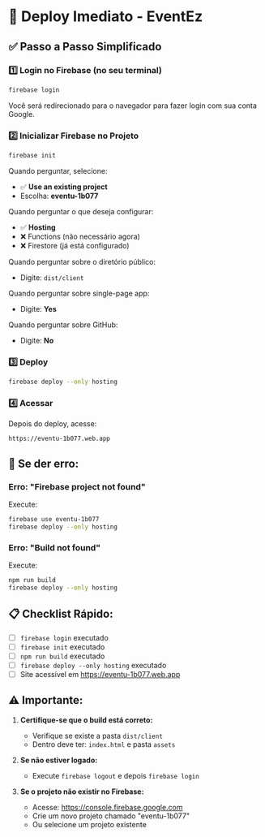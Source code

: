 # 🚀 Deploy Imediato - EventEz

## ✅ Passo a Passo Simplificado

### 1️⃣ Login no Firebase (no seu terminal)
```bash
firebase login
```
Você será redirecionado para o navegador para fazer login com sua conta Google.

### 2️⃣ Inicializar Firebase no Projeto
```bash
firebase init
```

Quando perguntar, selecione:
- ✅ **Use an existing project**
- Escolha: **eventu-1b077**

Quando perguntar o que deseja configurar:
- ✅ **Hosting**
- ❌ Functions (não necessário agora)
- ❌ Firestore (já está configurado)

Quando perguntar sobre o diretório público:
- Digite: `dist/client`

Quando perguntar sobre single-page app:
- Digite: **Yes**

Quando perguntar sobre GitHub:
- Digite: **No**

### 3️⃣ Deploy
```bash
firebase deploy --only hosting
```

### 4️⃣ Acessar
Depois do deploy, acesse:
```
https://eventu-1b077.web.app
```

## 🔧 Se der erro:

### Erro: "Firebase project not found"
Execute:
```bash
firebase use eventu-1b077
firebase deploy --only hosting
```

### Erro: "Build not found"
Execute:
```bash
npm run build
firebase deploy --only hosting
```

## 📋 Checklist Rápido:

- [ ] `firebase login` executado
- [ ] `firebase init` executado
- [ ] `npm run build` executado
- [ ] `firebase deploy --only hosting` executado
- [ ] Site acessível em https://eventu-1b077.web.app

## ⚠️ Importante:

1. **Certifique-se que o build está correto:**
   - Verifique se existe a pasta `dist/client`
   - Dentro deve ter: `index.html` e pasta `assets`

2. **Se não estiver logado:**
   - Execute `firebase logout` e depois `firebase login`

3. **Se o projeto não existir no Firebase:**
   - Acesse: https://console.firebase.google.com
   - Crie um novo projeto chamado "eventu-1b077"
   - Ou selecione um projeto existente
